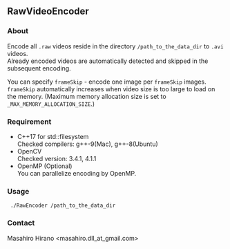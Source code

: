 ## RawVideoEncoder

### About
Encode all `.raw` videos reside in the directory `/path_to_the_data_dir` to `.avi` videos.  
Already encoded videos are automatically detected and skipped in the subsequent encoding.  

You can specify `frameSkip` - encode one image per `frameSkip` images.
`frameSkip` automatically increases when video size is too large to load on the memory. 
(Maximum memory allocation size is set to `_MAX_MEMORY_ALLOCATION_SIZE`.)
 
 
 ### Requirement
 - C++17 for std::filesystem  
 Checked compilers: g++-9(Mac), g++-8(Ubuntu)
 - OpenCV  
 Checked version: 3.4.1, 4.1.1
 - OpenMP (Optional)  
 You can parallelize encoding by OpenMP.
 
 ### Usage
     ./RawEncoder /path_to_the_data_dir
  
### Contact
Masahiro Hirano <masahiro.dll_at_gmail.com>
    
